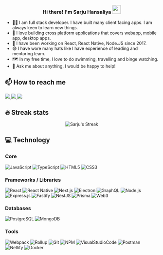 <h3 align="center">Hi there! I'm Sarju Hansaliya <img src="https://media.giphy.com/media/hvRJCLFzcasrR4ia7z/giphy.gif" width="28"></h3>

- 👨‍💻 I am full stack developer. I have built many client facing apps. I am always keen to learn new things. 
- 🧰 I love building cross platform applications that covers webapp, mobile app, desktop apps. 
- 📜 I have been working on React, React Native, Node.JS since 2017. 
- 😄 I have wore many hats like I have experience of leading and mentoring team. 
- 🗺️ In my free time, I love to do swimming, travelling and binge watching. 
- 💬 Ask me about anything, I would be happy to help!


## 📫 How to reach me
<a href="https://twitter.com/0xSaaho">
  <img src="https://img.shields.io/badge/twitter-272b33?logo=twitter&logoColor=1DA1F2&style=for-the-badge" />
</a>
<a href="https://www.linkedin.com/in/sarjuhansaliya">
  <img src="https://img.shields.io/badge/linkedin-272b33?logo=linkedin&logoColor=0A66C2&style=for-the-badge" />
</a>
<a href="mailto:sarju.hansaliya@gmail.com">
  <img src="https://img.shields.io/badge/EMail-272b33?logo=Mailgun&logoColor=F06B66&style=for-the-badge" />
</a>

## 🔥 Streak stats
<p align="center">
  <img alt="Sarju's Streak" src="https://github-readme-streak-stats.herokuapp.com/?user=sarjuhansaliya&theme=monokai-metallian&hide_border=true" />
</p>


## 💻 Technology

### Core

![JavaScript](https://img.shields.io/badge/JavaScript-272b33?logo=JavaScript&logoColor=ead41c&style=for-the-badge)
![TypeScript](https://img.shields.io/badge/typescript-272b33?logo=typescript&logoColor=0374c2&style=for-the-badge)
![HTML5](https://img.shields.io/badge/html5-272b33?logo=html5&logoColor=e56027&style=for-the-badge)
![CSS3](https://img.shields.io/badge/css3-272b33?logo=css3&logoColor=2ea0d1&style=for-the-badge)

### Frameworks / Libraries

![React](https://img.shields.io/badge/react-272b33?logo=react&style=for-the-badge)
![React Native](https://img.shields.io/badge/react%20native-272b33?logo=react&style=for-the-badge)
![Next.js](https://img.shields.io/badge/Next.js-272b33?logo=Next.js&style=for-the-badge)
![Electron](https://img.shields.io/badge/electron-272b33?logo=electron&logoColor=47848F&style=for-the-badge)
![GraphQL](https://img.shields.io/badge/GraphQL-272b33?logo=GraphQL&logoColor=E10098&style=for-the-badge)
![Node.js](https://img.shields.io/badge/node.js-272b33?logo=node.js&logoColor=6bbf47&style=for-the-badge)
![Express.js](https://img.shields.io/badge/express-272b33?logo=express&logoColor=white&style=for-the-badge)
![Fastify](https://img.shields.io/badge/fastify-272b33?logo=fastify&style=for-the-badge)
![NestJS](https://img.shields.io/badge/NestJS-272b33?logo=NestJS&logoColor=E0234E&style=for-the-badge)
![Prisma](https://img.shields.io/badge/Prisma-272b33?logo=Prisma&logoColor=2D3748&style=for-the-badge)
![Web3](https://img.shields.io/badge/Web3-272b33?logo=web3.js&logoColor=F16822&style=for-the-badge)


### Databases
![PostgreSQL](https://img.shields.io/badge/postgresql-272b33?logo=postgresql&logoColor=1d9bf0&style=for-the-badge)
![MongoDB](https://img.shields.io/badge/mongodb-272b33?logo=mongodb&style=for-the-badge)


### Tools

![Webpack](https://img.shields.io/badge/webpack-272b33?logo=webpack&logoColor=8DD6F9&style=for-the-badge)
![Rollup](https://img.shields.io/badge/rollup-272b33?logo=rollup.js&logoColor=EC4A3F&style=for-the-badge)
![Git](https://img.shields.io/badge/git-272b33?logo=git&style=for-the-badge)
![NPM](https://img.shields.io/badge/npm-272b33?logo=npm&style=for-the-badge)
![VisualStudioCode](https://img.shields.io/badge/vscode-272b33?logo=visualstudiocode&logoColor=007ACC&style=for-the-badge)
![Postman](https://img.shields.io/badge/postman-272b33?logo=postman&style=for-the-badge)
![Netlify](https://img.shields.io/badge/Netlify-272b33?logo=netlify&style=for-the-badge)
![Docker](https://img.shields.io/badge/Docker-272b33?logo=docker&logoColor=2496ED&style=for-the-badge)
